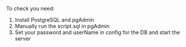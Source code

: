 To check you need:
1. Install PostgreSQL and pgAdmin
2. Manually run the script.sql in pgAdmin
3. Set your password and userName in config for the DB and start the server